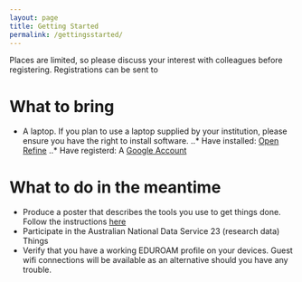 ```yaml
---
layout: page
title: Getting Started
permalink: /gettingsstarted/
---
```

Places are limited, so please discuss your interest with colleagues before registering. Registrations can be sent to 

# What to bring

* A laptop.  If you plan to use a laptop supplied by your institution, please ensure you have the right to install software.
..* Have installed: [Open Refine](http://openrefine.org/) 
..* Have registerd: A [Google Account](https://accounts.google.com/signup)

# What to do in the meantime

* Produce a poster that describes the tools you use to get things done. Follow the instructions [here](https://docs.google.com/presentation/d/1FWPtfUX33FohkcUeyvg0ENcg2Iz999ITXXR_hXANICI/edit?usp=sharing "Poster instructions")
* Participate in the Australian National Data Service 23 (research data) Things 
* Verify that you have a working EDUROAM profile on your devices. Guest wifi connections will be available as an alternative should you have any trouble.

